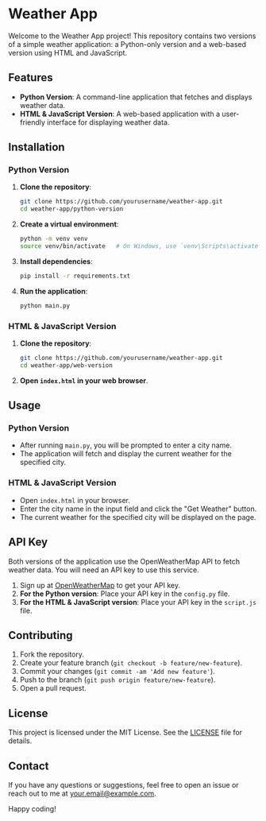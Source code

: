 # Weather App

Welcome to the Weather App project! This repository contains two versions of a simple weather application: a Python-only version and a web-based version using HTML and JavaScript.

## Features

- **Python Version**: A command-line application that fetches and displays weather data.
- **HTML & JavaScript Version**: A web-based application with a user-friendly interface for displaying weather data.

## Installation

### Python Version

1. **Clone the repository**:
   ```bash
   git clone https://github.com/yourusername/weather-app.git
   cd weather-app/python-version
   ```

2. **Create a virtual environment**:
   ```bash
   python -m venv venv
   source venv/bin/activate   # On Windows, use `venv\Scripts\activate`
   ```

3. **Install dependencies**:
   ```bash
   pip install -r requirements.txt
   ```

4. **Run the application**:
   ```bash
   python main.py
   ```

### HTML & JavaScript Version

1. **Clone the repository**:
   ```bash
   git clone https://github.com/yourusername/weather-app.git
   cd weather-app/web-version
   ```

2. **Open `index.html` in your web browser**.

## Usage

### Python Version

- After running `main.py`, you will be prompted to enter a city name.
- The application will fetch and display the current weather for the specified city.

### HTML & JavaScript Version

- Open `index.html` in your browser.
- Enter the city name in the input field and click the "Get Weather" button.
- The current weather for the specified city will be displayed on the page.

## API Key

Both versions of the application use the OpenWeatherMap API to fetch weather data. You will need an API key to use this service.

1. Sign up at [OpenWeatherMap](https://home.openweathermap.org/users/sign_up) to get your API key.
2. **For the Python version**: Place your API key in the `config.py` file.
3. **For the HTML & JavaScript version**: Place your API key in the `script.js` file.

## Contributing

1. Fork the repository.
2. Create your feature branch (`git checkout -b feature/new-feature`).
3. Commit your changes (`git commit -am 'Add new feature'`).
4. Push to the branch (`git push origin feature/new-feature`).
5. Open a pull request.

## License

This project is licensed under the MIT License. See the [LICENSE](LICENSE) file for details.

## Contact

If you have any questions or suggestions, feel free to open an issue or reach out to me at [your.email@example.com](mailto:your.email@example.com).

Happy coding!
